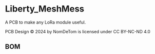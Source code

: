 # Liberty_MeshMess
A PCB to make any LoRa module useful.

PCB Design © 2024 by NomDeTom is licensed under CC BY-NC-ND 4.0

## BOM

<!--stackedit_data:
eyJoaXN0b3J5IjpbMTgwNzUxMDA5MF19
-->